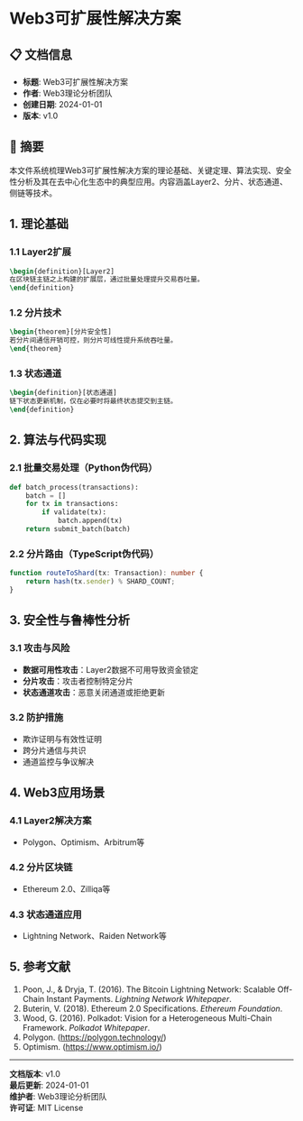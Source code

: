 # Web3可扩展性解决方案

## 📋 文档信息

- **标题**: Web3可扩展性解决方案
- **作者**: Web3理论分析团队
- **创建日期**: 2024-01-01
- **版本**: v1.0

## 📝 摘要

本文件系统梳理Web3可扩展性解决方案的理论基础、关键定理、算法实现、安全性分析及其在去中心化生态中的典型应用。内容涵盖Layer2、分片、状态通道、侧链等技术。

## 1. 理论基础

### 1.1 Layer2扩展

```latex
\begin{definition}[Layer2]
在区块链主链之上构建的扩展层，通过批量处理提升交易吞吐量。
\end{definition}
```

### 1.2 分片技术

```latex
\begin{theorem}[分片安全性]
若分片间通信开销可控，则分片可线性提升系统吞吐量。
\end{theorem}
```

### 1.3 状态通道

```latex
\begin{definition}[状态通道]
链下状态更新机制，仅在必要时将最终状态提交到主链。
\end{definition}
```

## 2. 算法与代码实现

### 2.1 批量交易处理（Python伪代码）

```python
def batch_process(transactions):
    batch = []
    for tx in transactions:
        if validate(tx):
            batch.append(tx)
    return submit_batch(batch)
```

### 2.2 分片路由（TypeScript伪代码）

```typescript
function routeToShard(tx: Transaction): number {
    return hash(tx.sender) % SHARD_COUNT;
}
```

## 3. 安全性与鲁棒性分析

### 3.1 攻击与风险

- **数据可用性攻击**：Layer2数据不可用导致资金锁定
- **分片攻击**：攻击者控制特定分片
- **状态通道攻击**：恶意关闭通道或拒绝更新

### 3.2 防护措施

- 欺诈证明与有效性证明
- 跨分片通信与共识
- 通道监控与争议解决

## 4. Web3应用场景

### 4.1 Layer2解决方案

- Polygon、Optimism、Arbitrum等

### 4.2 分片区块链

- Ethereum 2.0、Zilliqa等

### 4.3 状态通道应用

- Lightning Network、Raiden Network等

## 5. 参考文献

1. Poon, J., & Dryja, T. (2016). The Bitcoin Lightning Network: Scalable Off-Chain Instant Payments. *Lightning Network Whitepaper*.
2. Buterin, V. (2018). Ethereum 2.0 Specifications. *Ethereum Foundation*.
3. Wood, G. (2016). Polkadot: Vision for a Heterogeneous Multi-Chain Framework. *Polkadot Whitepaper*.
4. Polygon. (<https://polygon.technology/>)
5. Optimism. (<https://www.optimism.io/>)

---

**文档版本**: v1.0  
**最后更新**: 2024-01-01  
**维护者**: Web3理论分析团队  
**许可证**: MIT License
